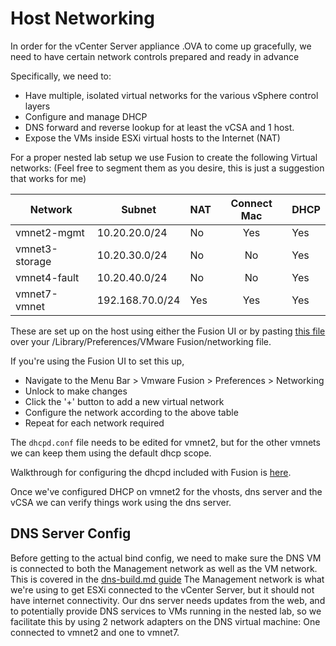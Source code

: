 <!--
host_config/host-network.md
-->

# Host Networking

In order for the vCenter Server appliance .OVA to come up gracefully, we need to have certain network controls prepared and ready in advance

Specifically, we need to:
- Have multiple, isolated virtual networks for the various vSphere control layers
- Configure and manage DHCP
- DNS forward and reverse lookup for at least the vCSA and 1 host.
- Expose the VMs inside ESXi virtual hosts to the Internet (NAT)

For a proper nested lab setup we use Fusion to create the following Virtual networks: (Feel free to segment them as you desire, this is just a suggestion that works for me)


| Network  | Subnet  | NAT | Connect Mac | DHCP |
|---|---|---|:---:|---|
| vmnet2-mgmt  |  10.20.20.0/24 | No | Yes | Yes
|  vmnet3-storage |  10.20.30.0/24 | No | No | Yes
|  vmnet4-fault  |  10.20.40.0/24 | No | No | Yes
|  vmnet7-vmnet  | 192.168.70.0/24 | Yes | Yes | Yes

These are set up on the host using either the Fusion UI or by pasting [this file](../net_config/fusion_prefs/networking) over your /Library/Preferences/VMware Fusion/networking file.

If you're using the Fusion UI to set this up,
- Navigate to the Menu Bar > Vmware Fusion > Preferences > Networking
- Unlock to make changes
- Click the '+' button to add a new virtual network
- Configure the network according to the above table
- Repeat for each network required

The `dhcpd.conf` file needs to be edited for vmnet2, but for the other vmnets we can keep them using the default dhcp scope.

Walkthrough for configuring the dhcpd included with Fusion is [here](../net_config/net-dhcp_config.dm).


Once we've configured DHCP on vmnet2 for the vhosts, dns server and the vCSA we can verify things work using the dns server.

## DNS Server Config

Before getting to the actual bind config, we need to make sure the DNS VM is connected to both the Management network as well as the VM network.
This is covered in the [dns-build.md guide](../net_config/dns-build.md)
The Management network is what we're using to get ESXi connected to the vCenter Server, but it should not have internet connectivity.
Our dns server needs updates from the web, and to potentially provide DNS services to VMs running in the nested lab, so we facilitate this by using 2 network adapters on the DNS virtual machine: One connected to vmnet2 and one to vmnet7.
